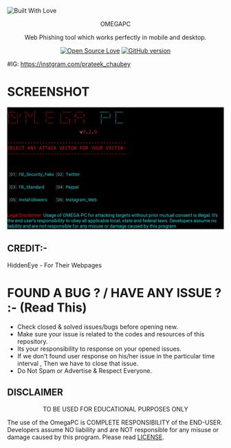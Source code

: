 <p align="left">
  <a><img title="Built With Love" src="https://forthebadge.com/images/badges/built-with-love.svg" ></a>
 </p>
<p align="center" >
OMEGAPC
</p>
<p align="center">
Web Phishing tool which works perfectly in mobile and desktop.
</p>


<p align="center">
  <a href="https://github.com/prateek--chaubey"><img title="Open Source Love" src="https://badges.frapsoft.com/os/v3/open-source.svg?v=102" ></a>
  <a href="https://github.com/prateek-chaubey/omegapc/releases"><img title="GitHub version" src="https://d25lcipzij17d.cloudfront.net/badge.svg?id=gh&type=6&v=0.2.0&x2=0" ></a>  
</p>

#IG: https://instgram.com/prateek_chaubey

# SCREENSHOT
![Shot](https://github.com/prateek-chaubey/omegapc/blob/master/img.png)


## CREDIT:-
HiddenEye - For Their Webpages 


# FOUND A BUG ? / HAVE ANY ISSUE ? :- (Read This)
* Check closed & solved issues/bugs before opening new.
* Make sure your issue is related to the codes and resources of this repository.
* Its your responsibility to response on your opened issues.
* If we don't found user response on his/her issue in the particular time interval , Then we have to close that issue.
* Do Not Spam or Advertise & Respect Everyone.


## DISCLAIMER
<p align="center">
  TO BE USED FOR EDUCATIONAL PURPOSES ONLY
</p>

The use of the OmegaPC is COMPLETE RESPONSIBILITY of the END-USER. Developers assume NO liability and are NOT responsible for any misuse or damage caused by this program. Please read [LICENSE](LICENSE).




